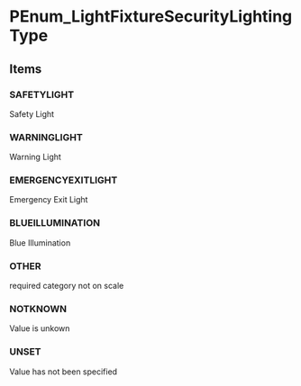 # PEnum_LightFixtureSecurityLightingType

## Items

### SAFETYLIGHT
Safety Light

### WARNINGLIGHT
Warning Light

### EMERGENCYEXITLIGHT
Emergency Exit Light

### BLUEILLUMINATION
Blue Illumination

### OTHER
required category not on scale

### NOTKNOWN
Value is unkown

### UNSET
Value has not been specified
